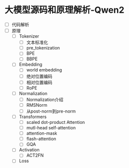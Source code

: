 # 大模型源码和原理解析-Qwen2



* [ ] 代码解析
* [ ] 原理
  * [ ] Tokenizer
    * [ ] 文本标准化
    * [ ] pre\_tokenization
    * [ ] BPE
    * [ ] BBPE
  * [ ] Embedding
    * [ ] world embedding
    * [ ] 绝对位置编码
    * [ ] 相对位置编码
    * [ ] RoPE
  * [ ] Normalization
    * [ ] Normalization介绍
    * [ ] RMSNorm
    * [ ] 从post-norm到pre-norm
  * [ ] Transformers
    * [ ] scaled dot-product Attention
    * [ ] mutl-head self-attention
    * [ ] attention-mask
    * [ ] flash-attention
    * [ ] GQA
  * [ ] Activation
    * [ ] ACT2FN
  * [ ] Loss
